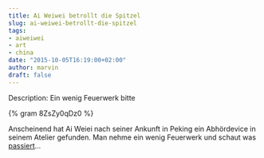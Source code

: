 ```yaml
---
title: Ai Weiwei betrollt die Spitzel
slug: ai-weiwei-betrollt-die-spitzel
tags:
- aiweiwei
- art
- china
date: "2015-10-05T16:19:00+02:00"
author: marvin
draft: false
---
```

Description: Ein wenig Feuerwerk bitte

{% gram 8ZsZy0qDz0 %}

Anscheinend hat Ai Weiei nach seiner Ankunft in Peking ein Abhördevice in seinem Atelier gefunden. Man nehme ein wenig Feuerwerk und schaut was [passiert](https://instagram.com/p/8ZsZy0qDz0/)...